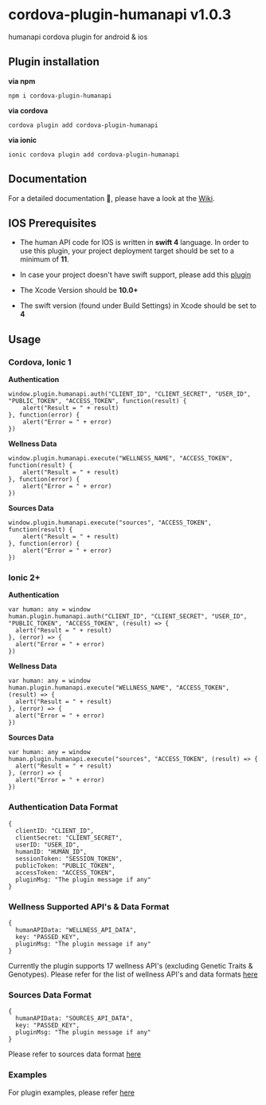 # cordova-plugin-humanapi v1.0.3
humanapi cordova plugin for android & ios

<b><h2>Plugin installation</h2></b>

<b>via npm</b> 

    npm i cordova-plugin-humanapi

<b>via cordova</b>

    cordova plugin add cordova-plugin-humanapi

<b>via ionic</b>

    ionic cordova plugin add cordova-plugin-humanapi

<b><h2>Documentation</h2></b>

For a detailed documentation 📔, please have a look at the [Wiki](https://github.com/vikramezhil/cordova-plugin-humanapi/wiki).

<b><h2>IOS Prerequisites</h2></b>

* The human API code for IOS is written in <b>swift 4</b> language. In order to use this plugin, your project deployment target should be set to a minimum of <b>11</b>.

* In case your project doesn't have swift support, please add this [plugin](https://github.com/akofman/cordova-plugin-add-swift-support)

* The Xcode Version should be <b>10.0+</b>

* The swift version (found under Build Settings) in Xcode should be set to <b>4</b>

<b><h2>Usage</h2></b>

<b><h3>Cordova, Ionic 1</h3></b>

<b>Authentication</b>

    window.plugin.humanapi.auth("CLIENT_ID", "CLIENT_SECRET", "USER_ID", "PUBLIC_TOKEN", "ACCESS_TOKEN", function(result) {
        alert("Result = " + result)
    }, function(error) {
        alert("Error = " + error)
    })

<b>Wellness Data</b>

    window.plugin.humanapi.execute("WELLNESS_NAME", "ACCESS_TOKEN", function(result) {
        alert("Result = " + result)
    }, function(error) {
        alert("Error = " + error)
    })

<b>Sources Data</b>

    window.plugin.humanapi.execute("sources", "ACCESS_TOKEN", function(result) {
        alert("Result = " + result)
    }, function(error) {
        alert("Error = " + error)
    })

<b><h3>Ionic 2+</h3></b>

<b>Authentication</b>

    var human: any = window
    human.plugin.humanapi.auth("CLIENT_ID", "CLIENT_SECRET", "USER_ID", "PUBLIC_TOKEN", "ACCESS_TOKEN", (result) => {
      alert("Result = " + result)
    }, (error) => {
      alert("Error = " + error)
    })

<b>Wellness Data</b>

    var human: any = window
    human.plugin.humanapi.execute("WELLNESS_NAME", "ACCESS_TOKEN", (result) => {
      alert("Result = " + result)
    }, (error) => {
      alert("Error = " + error)
    })
    
<b>Sources Data</b>

    var human: any = window
    human.plugin.humanapi.execute("sources", "ACCESS_TOKEN", (result) => {
      alert("Result = " + result)
    }, (error) => {
      alert("Error = " + error)
    })

<b><h3>Authentication Data Format</h3></b>

    {
      clientID: "CLIENT_ID",
      clientSecret: "CLIENT_SECRET",
      userID: "USER_ID",
      humanID: "HUMAN_ID",
      sessionToken: "SESSION_TOKEN",
      publicToken: "PUBLIC_TOKEN",
      accessToken: "ACCESS_TOKEN", 
      pluginMsg: "The plugin message if any"
    }

<b><h3>Wellness Supported API's & Data Format</h3></b>

    {
      humanAPIData: "WELLNESS_API_DATA",
      key: "PASSED_KEY",
      pluginMsg: "The plugin message if any"
    }

Currently the plugin supports 17 wellness API's (excluding Genetic Traits & Genotypes). Please refer for the list of wellness API's and data formats [here](https://reference.humanapi.co/v2.1/reference#wellness-api-introduction)

<b><h3>Sources Data Format</h3></b>

    {
      humanAPIData: "SOURCES_API_DATA",
      key: "PASSED_KEY",
      pluginMsg: "The plugin message if any"
    }

Please refer to sources data format [here](https://reference.humanapi.co/v2.1/reference#sources)

<b><h3>Examples</h3></b>

For plugin examples, please refer [here](https://github.com/vikramezhil/cordova-plugin-humanapi/wiki/6.-API-calls)
